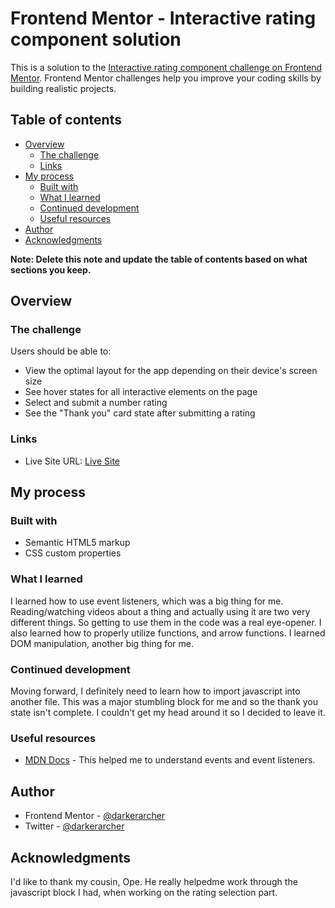 # Frontend Mentor - Interactive rating component solution

This is a solution to the [Interactive rating component challenge on Frontend Mentor](https://www.frontendmentor.io/challenges/interactive-rating-component-koxpeBUmI). Frontend Mentor challenges help you improve your coding skills by building realistic projects. 

## Table of contents

- [Overview](#overview)
  - [The challenge](#the-challenge)
  - [Links](#links)
- [My process](#my-process)
  - [Built with](#built-with)
  - [What I learned](#what-i-learned)
  - [Continued development](#continued-development)
  - [Useful resources](#useful-resources)
- [Author](#author)
- [Acknowledgments](#acknowledgments)

**Note: Delete this note and update the table of contents based on what sections you keep.**

## Overview

### The challenge

Users should be able to:

- View the optimal layout for the app depending on their device's screen size
- See hover states for all interactive elements on the page
- Select and submit a number rating
- See the "Thank you" card state after submitting a rating

### Links

- Live Site URL: [Live Site](https://darkerarcher.github.io/interactive-rating-component)

## My process

### Built with

- Semantic HTML5 markup
- CSS custom properties


### What I learned

I learned how to use event listeners, which was a big thing for me. Reading/watching videos about a thing and actually using it are two very different things. So getting to use
them in the code was a real eye-opener. I also learned how to properly utilize functions, and arrow functions. I learned DOM manipulation, another big thing for me.


### Continued development

Moving forward, I definitely need to learn how to import javascript into another file. This was a major stumbling block for me and so the thank you state isn't complete.
I couldn't get my head around it so I decided to leave it.


### Useful resources

- [MDN Docs](https://developer.mozilla.org/en-US/docs/Web/Events#event_listing) - This helped me to understand events and event listeners.


## Author

- Frontend Mentor - [@darkerarcher](https://www.frontendmentor.io/profile/DarkerArcher)
- Twitter - [@darkerarcher](https://www.twitter.com/DarkerArcher)


## Acknowledgments

I'd like to thank my cousin, Ope. He really helpedme work through the javascript block I had, when working on the rating selection part.


